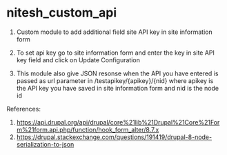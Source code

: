 # nitesh_custom_api
1. Custom module to add additional field site API key in site information form

2. To set api key go to site information form and enter the key in site API key field and click on Update Configuration

3. This module also give JSON resonse when the API you have entered is passed as url parameter in /testapikey/{apikey}/{nid} 
where apikey is the API key you have saved in site information form and nid is the node id

References: 
1. https://api.drupal.org/api/drupal/core%21lib%21Drupal%21Core%21Form%21form.api.php/function/hook_form_alter/8.7.x
2. https://drupal.stackexchange.com/questions/191419/drupal-8-node-serialization-to-json


